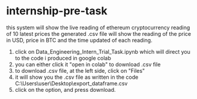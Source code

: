 # internship-pre-task
this system will show the live reading of ethereum cryptocurrency reading of 10 latest prices
the generated .csv file will show the reading of the price in USD, price in BTC and the time updated of each reading.

1. click on Data_Engineering_Intern_Trial_Task.ipynb which will direct you to the code i produced in google colab
2. you can either click it "open in colab" to download .csv file 
3. to download .csv file, at the left side, click on "Files"
4. it will show you the .csv file as written in the code C:\Users\user\Desktop\export_dataframe.csv
5. click on the option, and press download.
